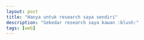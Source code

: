 ```yaml
---
layout: post
title: "Hanya untuk research saya sendiri"
description: "Sekedar research saya kawan :blush:"
tags: [web]
---
```


<article id="story_editor">
<p id="diary_on_show" style="display:none;"></p>
<div id="form-container" class="row" style="display:none;">
  <form class="col s12" id="diary_ku">
    <div class="row">
        <div class="input-field col s12">
        <span id="on_title_story">Diary</span>
          <div id="editor" name="editor"></div>
        </div>
    </div>
    <div class="row" id="on_content_button">
        <div class="input-field col s12">
        <button class="btn waves-effect darken" id="on_button_submit" type="submit" name="action">Publish</button>
        </div>
    </div>
  </form>
</div>

<div class="row" id="display_diary">
<div class="col s12">
<div class="content_diary" id="display_content_diary">

</div>
</div>
</div>
</article>